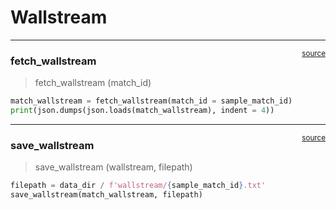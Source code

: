 # Wallstream


<!-- WARNING: THIS FILE WAS AUTOGENERATED! DO NOT EDIT! -->

------------------------------------------------------------------------

<a
href="https://github.com/football-kowshik/indian-super-league/blob/main/indian_super_league/wallstream.py#L24"
target="_blank" style="float:right; font-size:smaller">source</a>

### fetch_wallstream

>  fetch_wallstream (match_id)

``` python
match_wallstream = fetch_wallstream(match_id = sample_match_id)
print(json.dumps(json.loads(match_wallstream), indent = 4))
```

------------------------------------------------------------------------

<a
href="https://github.com/football-kowshik/indian-super-league/blob/main/indian_super_league/wallstream.py#L41"
target="_blank" style="float:right; font-size:smaller">source</a>

### save_wallstream

>  save_wallstream (wallstream, filepath)

``` python
filepath = data_dir / f'wallstream/{sample_match_id}.txt'
save_wallstream(match_wallstream, filepath)
```
